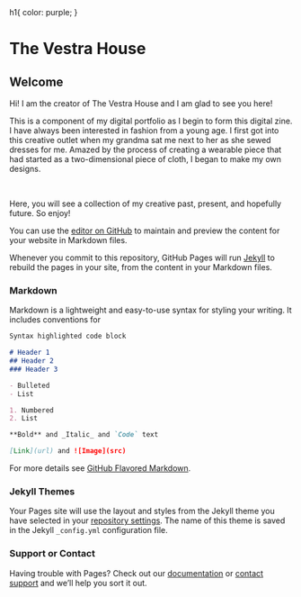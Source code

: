

<html>
  <body>
    h1{ color: purple; }
    <h1>The Vestra House</h1>
<h2>Welcome</h2>
<div>
  <p>Hi! I am the creator of The Vestra House and I am glad to see you here!<br></p>
  <p>This is a component of my digital portfolio as I begin to form this digital zine. I have always been interested in fashion from a young age. I first got into this creative outlet when my grandma sat me next to her as she sewed dresses for me. Amazed by the process of creating a wearable piece that had started as a two-dimensional piece of cloth, I began to make my own designs.</p>
  <br><p>Here, you will see a collection of my creative past, present, and hopefully future. So enjoy!</p>
  

You can use the [editor on GitHub](https://github.com/cecilyy/cecilyy.github.io/edit/main/README.md) to maintain and preview the content for your website in Markdown files.

Whenever you commit to this repository, GitHub Pages will run [Jekyll](https://jekyllrb.com/) to rebuild the pages in your site, from the content in your Markdown files.

### Markdown

Markdown is a lightweight and easy-to-use syntax for styling your writing. It includes conventions for

```markdown
Syntax highlighted code block

# Header 1
## Header 2
### Header 3

- Bulleted
- List

1. Numbered
2. List

**Bold** and _Italic_ and `Code` text

[Link](url) and ![Image](src)
```

For more details see [GitHub Flavored Markdown](https://guides.github.com/features/mastering-markdown/).

### Jekyll Themes

Your Pages site will use the layout and styles from the Jekyll theme you have selected in your [repository settings](https://github.com/cecilyy/cecilyy.github.io/settings). The name of this theme is saved in the Jekyll `_config.yml` configuration file.

### Support or Contact

Having trouble with Pages? Check out our [documentation](https://docs.github.com/categories/github-pages-basics/) or [contact support](https://support.github.com/contact) and we’ll help you sort it out.
